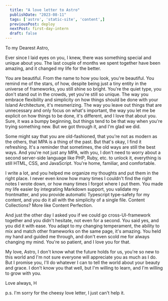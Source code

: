 ```yaml
---
  title: "A love letter to Astro"
  publishDate: "2023-08-11"
  tags: ['astro', 'static-site', 'content',]
  previousPost: deploy
  nextPost: first-day-intern
  draft: false
---
```


To my Dearest Astro,

Ever since I laid eyes on you, I knew, there was something special and unique about you. The last couple of months we spent together have been amazing, and it changed my life for the better.

You are beautiful. From the name to how you look, you're beautiful. You remind me of the stars, of how, 
despite being just a tiny entity in the universe of frameworks, you still shine so bright. You're the quiet type, you don't stand out in the crowds, yet you're still so unique. The way you embrace flexibility and simplicity on how things should be done with your Island Architecture, it's mesmerizing. The way you leave out things that are unnecessary and only focus on what's important, the way you let me be explicit on how things to be done, it's different, and I love that about you. Sure, it was a bumpy beginning, but things tend to be that way when you're trying something new. But we got through it, and I'm glad we did.

Some might say that you are old-fashioned, that you're not as modern as the others, that MPA is a thing of the past. But that's okay, I find it refreshing. It's a reminder that sometimes, the old ways are still the best ways. And you're not just any MPA, with you, I don't need to worry about a second server-side language like PHP, Ruby, etc. to unlock it, everything is still HTML, CSS, and JavaScript. You're home, familiar, and comfortable.

I write a lot, and you helped me organize my thoughts and put them in the right place. I never even know how many times I couldn't find the right notes I wrote down, or how many times I forgot where I put them. You made my life easier by integrating Markdown support, you validate my frontmatter, and you provide automatic Typescript type-safety for my content, and you do it all with the simplicity of a single file. Content Collections? More like Content Perfection.

And just the other day I asked you if we could go cross-UI-framework together and you didn't hesitate, not even for a second. You said yes, and you did it with ease. You adapt to my changing temperament, the ability to mix and match other frameworks on the same page, it's amazing. You held my hand and guided me through, and don't even scold me for always changing my mind. You're so patient, and I love you for that.

My love, Astro, I don't know what the future holds for us, you're so new to this world and I'm not sure everyone will appreciate you as much as I do. But I promise you, I'll do whatever I can to tell the world about your beauty and grace. I don't know you that well, but I'm willing to learn, and I'm willing to grow with you.

Love always, H

p.s. I'm sorry for the cheesy love letter, I just can't help it.
